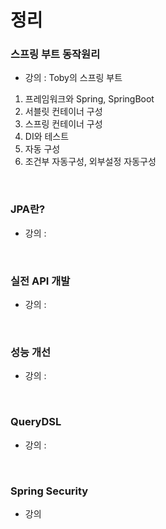# 정리

### 스프링 부트 동작원리
* 강의 : Toby의 스프링 부트
1. 프레임워크와 Spring, SpringBoot
2. 서블릿 컨테이너 구성 
3. 스프링 컨테이너 구성 
4. DI와 테스트
5. 자동 구성
6. 조건부 자동구성, 외부설정 자동구성
<br> 


### JPA란? 
* 강의 : 
<br> 
  
### 실전 API 개발 
* 강의 : 
<br>
  
### 성능 개선 
* 강의 : 
<br>

### QueryDSL 
* 강의 : 
<br> 

### Spring Security 
* 강의 
<br>
